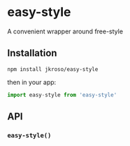# easy-style

A convenient wrapper around free-style

## Installation

`npm install jkroso/easy-style`

then in your app:

```js
import easy-style from 'easy-style'
```

## API

### `easy-style()`
